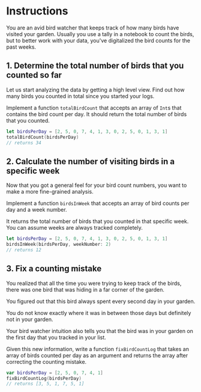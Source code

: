 # Instructions

You are an avid bird watcher that keeps track of how many birds have visited your garden.
Usually you use a tally in a notebook to count the birds, but to better work with your data, you've digitalized the bird counts for the past weeks.

## 1. Determine the total number of birds that you counted so far

Let us start analyzing the data by getting a high level view.
Find out how many birds you counted in total since you started your logs.

Implement a function `totalBirdCount` that accepts an array of `Int`s that contains the bird count per day.
It should return the total number of birds that you counted.

```swift
let birdsPerDay = [2, 5, 0, 7, 4, 1, 3, 0, 2, 5, 0, 1, 3, 1]
totalBirdCount(birdsPerDay)
// returns 34
```

## 2. Calculate the number of visiting birds in a specific week

Now that you got a general feel for your bird count numbers, you want to make a more fine-grained analysis.

Implement a function `birdsInWeek` that accepts an array of bird counts per day and a week number.

It returns the total number of birds that you counted in that specific week.
You can assume weeks are always tracked completely.

```swift
let birdsPerDay = [2, 5, 0, 7, 4, 1, 3, 0, 2, 5, 0, 1, 3, 1]
birdsInWeek(birdsPerDay, weekNumber: 2)
// returns 12
```

## 3. Fix a counting mistake

You realized that all the time you were trying to keep track of the birds, there was one bird that was hiding in a far corner of the garden.

You figured out that this bird always spent every second day in your garden.

You do not know exactly where it was in between those days but definitely not in your garden.

Your bird watcher intuition also tells you that the bird was in your garden on the first day that you tracked in your list.

Given this new information, write a function `fixBirdCountLog` that takes an array of birds counted per day as an argument and returns the array after correcting the counting mistake.

```swift
var birdsPerDay = [2, 5, 0, 7, 4, 1]
fixBirdCountLog(birdsPerDay)
// returns [3, 5, 1, 7, 5, 1]
```
